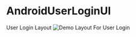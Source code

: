# AndroidUserLoginUI
User Login Layout
![Demo Layout For User Login](http://imgh.us/UserLogin.jpeg)
